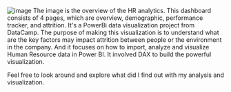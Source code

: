 ![image](https://github.com/user-attachments/assets/c79131b4-627c-416a-a0e8-6f938bd03128)
The image is the overview of the HR analytics.
This dashboard consists of 4 pages, which are overview, demographic, performance tracker, and attrition.
It's a PowerBi data visualization project from DataCamp. The purpose of making this visualization is to understand what are the key factors may impact attrition between people or the environment in the company.
And it focuses on how to import, analyze and visualize Human Resource data in Power BI. It involved DAX to build the powerful visualization.

Feel free to look around and explore what did I find out with my analysis and visualization.
